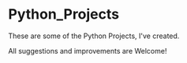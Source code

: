 # Python_Projects

These are some of the Python Projects, I've created.

All suggestions and improvements are Welcome!
